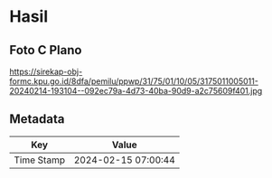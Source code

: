 # Hasil

## Foto C Plano

https://sirekap-obj-formc.kpu.go.id/8dfa/pemilu/ppwp/31/75/01/10/05/3175011005011-20240214-193104--092ec79a-4d73-40ba-90d9-a2c75609f401.jpg


## Metadata

| Key        | Value               |
| ---------- | ------------------- |
| Time Stamp | 2024-02-15 07:00:44 |



